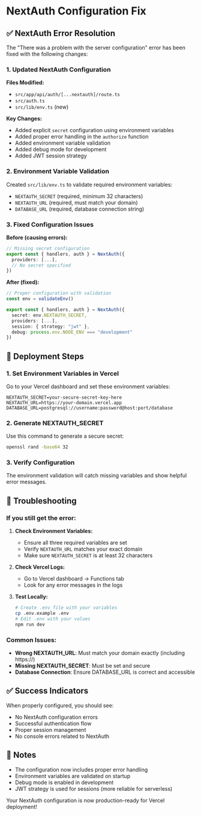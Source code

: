 # NextAuth Configuration Fix

## ✅ NextAuth Error Resolution

The "There was a problem with the server configuration" error has been fixed with the following changes:

### 1. Updated NextAuth Configuration

**Files Modified:**
- `src/app/api/auth/[...nextauth]/route.ts`
- `src/auth.ts`
- `src/lib/env.ts` (new)

**Key Changes:**
- Added explicit `secret` configuration using environment variables
- Added proper error handling in the `authorize` function
- Added environment variable validation
- Added debug mode for development
- Added JWT session strategy

### 2. Environment Variable Validation

Created `src/lib/env.ts` to validate required environment variables:
- `NEXTAUTH_SECRET` (required, minimum 32 characters)
- `NEXTAUTH_URL` (required, must match your domain)
- `DATABASE_URL` (required, database connection string)

### 3. Fixed Configuration Issues

**Before (causing errors):**
```typescript
// Missing secret configuration
export const { handlers, auth } = NextAuth({
  providers: [...],
  // No secret specified
})
```

**After (fixed):**
```typescript
// Proper configuration with validation
const env = validateEnv()

export const { handlers, auth } = NextAuth({
  secret: env.NEXTAUTH_SECRET,
  providers: [...],
  session: { strategy: "jwt" },
  debug: process.env.NODE_ENV === "development"
})
```

## 🚀 Deployment Steps

### 1. Set Environment Variables in Vercel

Go to your Vercel dashboard and set these environment variables:

```
NEXTAUTH_SECRET=your-secure-secret-key-here
NEXTAUTH_URL=https://your-domain.vercel.app
DATABASE_URL=postgresql://username:password@host:port/database
```

### 2. Generate NEXTAUTH_SECRET

Use this command to generate a secure secret:
```bash
openssl rand -base64 32
```

### 3. Verify Configuration

The environment validation will catch missing variables and show helpful error messages.

## 🔧 Troubleshooting

### If you still get the error:

1. **Check Environment Variables:**
   - Ensure all three required variables are set
   - Verify `NEXTAUTH_URL` matches your exact domain
   - Make sure `NEXTAUTH_SECRET` is at least 32 characters

2. **Check Vercel Logs:**
   - Go to Vercel dashboard → Functions tab
   - Look for any error messages in the logs

3. **Test Locally:**
   ```bash
   # Create .env file with your variables
   cp .env.example .env
   # Edit .env with your values
   npm run dev
   ```

### Common Issues:

- **Wrong NEXTAUTH_URL**: Must match your domain exactly (including https://)
- **Missing NEXTAUTH_SECRET**: Must be set and secure
- **Database Connection**: Ensure DATABASE_URL is correct and accessible

## ✅ Success Indicators

When properly configured, you should see:
- No NextAuth configuration errors
- Successful authentication flow
- Proper session management
- No console errors related to NextAuth

## 📝 Notes

- The configuration now includes proper error handling
- Environment variables are validated on startup
- Debug mode is enabled in development
- JWT strategy is used for sessions (more reliable for serverless)

Your NextAuth configuration is now production-ready for Vercel deployment!
